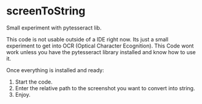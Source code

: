 # screenToString
Small experiment with pytesseract lib.

This code is not usable outside of a IDE right now.
Its just a small experiment to get into OCR (Optical Character Ecognition).
This Code wont work unless you have the pytesseract library installed and know how to use it.

Once everything is installed and ready:
1. Start the code.
2. Enter the relative path to the screenshot you want to convert into string.
3. Enjoy.
